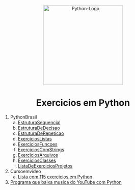 <p align="center"><img style="width: 250px;" src="https://marcas-logos.net/wp-content/uploads/2020/11/Python-logo.png" alt="Python-Logo"></p>
<h1 align="center">Exercicios em Python</h1>
<!--https://marcas-logos.net/wp-content/uploads/2020/11/Python-logo.png-->

<ol type="1">
   <li>
   <a>PythonBrasil</a>
        <ol type="a">
            <li><a href="EstruturaSequencial/" >EstruturaSequencial</a></li>
            <li><a href="EstruturaDeDecisao/" >EstruturaDeDecisao</a></li>
            <li><a href="EstruturaDeRepeticao/" >EstruturaDeRepeticao</a></li>
            <li><a href="ExerciciosListas/" >ExerciciosListas</a></li>
            <li><a href="ExerciciosFuncoes/" >ExerciciosFuncoes</a></li>
            <li><a href="ExerciciosComStrings/" >ExerciciosComStrings</a></li>
            <li><a href="ExerciciosArquivos/" >ExerciciosArquivos</a></li>
            <li><a href="ExerciciosClasses/" >ExerciciosClasses</a></li>
            <li><a href="ListaDeExerciciosProjetos/" >ListaDeExerciciosProjetos</a></li>
        </ol>
   </li>
    
   <li>
       <a>Cursoemvideo</a>
        <ol type="a">
            <li><a href="exercicios-cursoemvideo/" >Lista com 115 exercicios em Python</a></li>
        </ol>
   </li>
   <li><a href="baixar-musica-do-yt/" >Programa que baixa musica do YouTube com Python</a></li>
   
   
   
 </ol>


